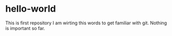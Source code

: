# hello-world
This is first repository 
I am wirting this words to get familiar with git. Nothing is important so far.

